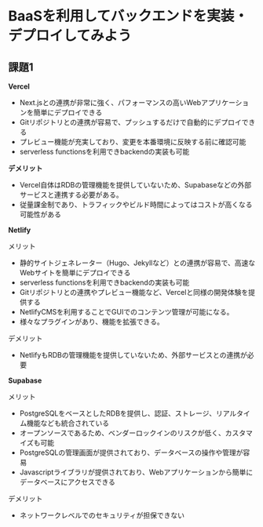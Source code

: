 # BaaSを利用してバックエンドを実装・デプロイしてみよう
## 課題1

**Vercel**

- Next.jsとの連携が非常に強く、パフォーマンスの高いWebアプリケーションを簡単にデプロイできる
- Gitリポジトリとの連携が容易で、プッシュするだけで自動的にデプロイできる
- プレビュー機能が充実しており、変更を本番環境に反映する前に確認可能
- serverless functionsを利用できbackendの実装も可能

**デメリット**
- Vercel自体はRDBの管理機能を提供していないため、Supabaseなどの外部サービスと連携する必要がある。
- 従量課金制であり、トラフィックやビルド時間によってはコストが高くなる可能性がある

**Netlify**

メリット
- 静的サイトジェネレーター（Hugo、Jekyllなど）との連携が容易で、高速なWebサイトを簡単にデプロイできる
- serverless functionsを利用できbackendの実装も可能
- Gitリポジトリとの連携やプレビュー機能など、Vercelと同様の開発体験を提供する
- NetlifyCMSを利用することでGUIでのコンテンツ管理が可能になる。
- 様々なプラグインがあり、機能を拡張できる。

デメリット
- NetlifyもRDBの管理機能を提供していないため、外部サービスとの連携が必要

**Supabase**

メリット
- PostgreSQLをベースとしたRDBを提供し、認証、ストレージ、リアルタイム機能なども統合されている
- オープンソースであるため、ベンダーロックインのリスクが低く、カスタマイズも可能
- PostgreSQLの管理画面が提供されており、データベースの操作や管理が容易
- Javascriptライブラリが提供されており、Webアプリケーションから簡単にデータベースにアクセスできる

デメリット
- ネットワークレベルでのセキュリティが担保できない

